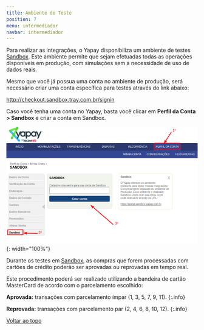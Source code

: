 ```yaml
---
title: Ambiente de Teste
position: 7
menu: intermediador
navbar: intermediador
---
```


Para realizar as integrações, o Yapay disponibiliza um ambiente de testes <a href="http://checkout.sandbox.tray.com.br/signin" target="_blank" class="linkPadraoVerde">Sandbox</a>. Este ambiente permite que sejam efetuadas todas as operações disponíveis em produção, com simulações sem a necessidade de uso de dados reais.

Mesmo que você já possua uma conta no ambiente de produção, será necessário criar uma conta específica para testes através do link abaixo:


<a href="http://checkout.sandbox.tray.com.br/signin" target="_blank" class="linkPadraoVerde">http://checkout.sandbox.tray.com.br/signin</a>

Caso você tenha uma conta no Yapay, basta você clicar em **Perfil da Conta > Sandbox** e criar a conta em Sandbox.

![Sandbox Yapay](/images/intermediador/conteudo/Sandbox-Yapay.png "Sandbox Yapay"){: width="100%"}


Durante os testes em <a href="http://checkout.sandbox.tray.com.br/signin" target="_blank" class="linkPadraoVerde">Sandbox</a>, as compras que forem processadas com cartões de crédito poderão ser aprovadas ou reprovadas em tempo real. 

Este procedimento poderá ser realizado utilizando a bandeira de cartão MasterCard de acordo com o parcelamento escolhido: 

**Aprovada:** transações com parcelamento ímpar (1, 3, 5, 7, 9, 11). 
{:.info}

**Reprovada:** transações com parcelamento par (2, 4, 6, 8, 10, 12).
{:.info}


<div class="voltar-ao-topo"><a href="#"><i class="fa fa-arrow-up" aria-hidden="true"></i>Voltar ao topo</a></div>